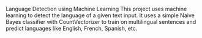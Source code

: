 Language Detection using Machine Learning
This project uses machine learning to detect the language of a given text input. It uses a simple Naive Bayes classifier with CountVectorizer to train on multilingual sentences and predict languages like English, French, Spanish, etc.
